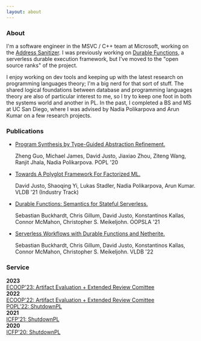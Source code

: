 ```yaml
---
layout: about
---
```


### About

I'm a software engineer in the MSVC / C++ team at Microsoft, working on the [Address Sanitizer](https://learn.microsoft.com/en-us/cpp/sanitizers/asan?view=msvc-170). I was previously working on [Durable Functions](https://learn.microsoft.com/en-us/azure/azure-functions/durable/durable-functions-overview?tabs=in-process%2Cnodejs-v3%2Cv1-model&pivots=csharp), a serverless durable execution framework, but I've moved to the "open source ranks" of the project.

I enjoy working on dev tools and keeping up with the latest research on programming languages theory; I'm a big nerd for that sort of stuff. The shared logical foundations between database and programming languages theory are also of particular interest to me, so I try to keep one foot in both the systems world and another in PL. In the past, I completed a BS and MS at UC San Diego, where I was advised by Nadia Polikarpova and Arun Kumar on a few research projects.

### Publications

- [Program Synthesis by Type-Guided Abstraction Refinement.](https://cseweb.ucsd.edu/~npolikarpova/publications/popl20.pdf)
  <p>Zheng Guo, Michael James, David Justo, Jiaxiao Zhou, Ziteng Wang, Ranjit Jhala, Nadia Polikarpova. POPL '20</p>
- [Towards A Polyglot Framework For Factorized ML.](http://vldb.org/pvldb/vol14/p2918-justo.pdf)
  <p>David Justo, Shaoqing Yi, Lukas Stadler, Nadia Polikarpova, Arun Kumar. VLDB '21 (Industry Track)</p>
- [Durable Functions: Semantics for Stateful Serverless.](https://dl.acm.org/doi/pdf/10.1145/3485510)
  <p>Sebastian Buckhardt, Chris Gillum, David Justo, Konstantinos Kallas, Connor McMahon, Christopher S. Meikeljohn. OOPSLA '21</p>
- [Serverless Workflows with Durable Functions and Netherite.](https://dl.acm.org/doi/10.14778/3529337.3529344)
  <p>Sebastian Buckhardt, Chris Gillum, David Justo, Konstantinos Kallas, Connor McMahon, Christopher S. Meikeljohn. VLDB '22</p>

### Service
**2023**<br>
[ECOOP'23: Artifact Evaluation + Extended Review Comittee](https://2023.ecoop.org/committee/ecoop-2023-research-papers-extended-review-committee)<br>
**2022**<br>
[ECOOP'22: Artifact Evaluation + Extended Review Comittee](https://2022.ecoop.org/committee/ecoop-2022-papers-extended-review-committee-)<br>
[POPL'22: ShutdownPL](https://popl22.sigplan.org/track/POPL-2022-diversity-equity-inclusion)<br>
**2021**<br>
[ICFP'21: ShutdownPL](https://icfp21.sigplan.org/details/icfp-2021-social-events/12/ShutdownPL)<br>
**2020**<br>
[ICFP'20: ShutdownPL](https://icfp20.sigplan.org/details/icfp-2020-social-events/14/ShutdownPL-Keynote-and-Getting-Started-With-Anti-racist-Action)